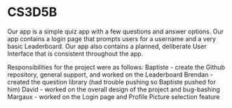 # CS3D5B

Our app is a simple quiz app with a few questions and answer options.
Our app contains a login page that prompts users for a username and a very basic Leaderboard.
Our app also contains a planned, deliberate User Interface that is consistent throughout the app.

Responsibilities for the project were as follows:
    Baptiste - create the Github repository, general support, and worked on the Leaderboard
    Brendan - created the question library (had trouble pushing so Baptiste pushed for him)
    David - worked on the overall design of the project and bug-bashing
    Margaux - worked on the Login page and Profile Picture selection feature
